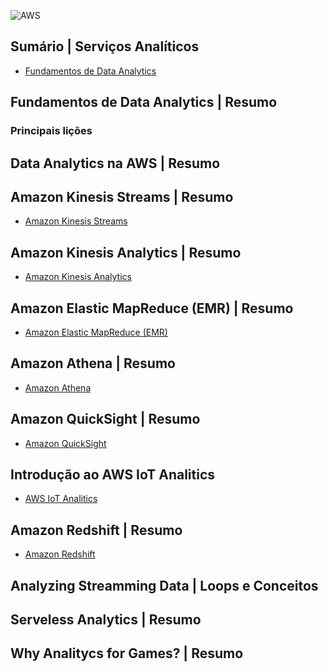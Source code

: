 ![AWS](https://img.shields.io/badge/AWS-%23FF9900.svg?style=for-the-badge&logo=amazon-aws&logoColor=white)

## Sumário | Serviços Analíticos

- [Fundamentos de Data Analytics](#fundamentos-de-data-analytics)
      
## Fundamentos de Data Analytics | Resumo

### Principais lições

## Data Analytics na AWS | Resumo

## Amazon Kinesis Streams | Resumo

- [Amazon Kinesis Streams]()

## Amazon Kinesis Analytics | Resumo

- [Amazon Kinesis Analytics]()

## Amazon Elastic MapReduce (EMR) | Resumo

- [Amazon Elastic MapReduce (EMR)]()

## Amazon Athena | Resumo

- [Amazon Athena]()

## Amazon QuickSight | Resumo

- [Amazon QuickSight]()

## Introdução ao AWS IoT Analitics

- [AWS IoT Analitics]()

## Amazon Redshift | Resumo

- [Amazon Redshift]()

## Analyzing Streamming Data | Loops e Conceitos


## Serveless Analytics | Resumo


## Why Analitycs for Games? | Resumo

